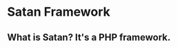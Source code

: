 Satan Framework
=============

What is Satan?
It's a PHP framework.
------------------------------------------------------------------------------------------------------------------
